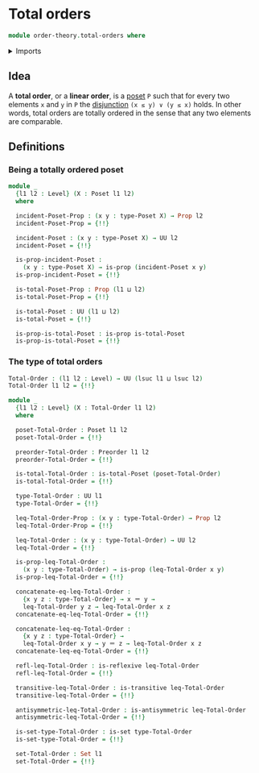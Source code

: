 # Total orders

```agda
module order-theory.total-orders where
```

<details><summary>Imports</summary>

```agda
open import foundation.binary-relations
open import foundation.dependent-pair-types
open import foundation.identity-types
open import foundation.propositions
open import foundation.sets
open import foundation.universe-levels

open import order-theory.posets
open import order-theory.preorders
open import order-theory.total-preorders
```

</details>

## Idea

A **total order**, or a **linear order**, is a [poset](order-theory.posets.md)
`P` such that for every two elements `x` and `y` in `P` the
[disjunction](foundation.disjunction.md) `(x ≤ y) ∨ (y ≤ x)` holds. In other
words, total orders are totally ordered in the sense that any two elements are
comparable.

## Definitions

### Being a totally ordered poset

```agda
module _
  {l1 l2 : Level} (X : Poset l1 l2)
  where

  incident-Poset-Prop : (x y : type-Poset X) → Prop l2
  incident-Poset-Prop = {!!}

  incident-Poset : (x y : type-Poset X) → UU l2
  incident-Poset = {!!}

  is-prop-incident-Poset :
    (x y : type-Poset X) → is-prop (incident-Poset x y)
  is-prop-incident-Poset = {!!}

  is-total-Poset-Prop : Prop (l1 ⊔ l2)
  is-total-Poset-Prop = {!!}

  is-total-Poset : UU (l1 ⊔ l2)
  is-total-Poset = {!!}

  is-prop-is-total-Poset : is-prop is-total-Poset
  is-prop-is-total-Poset = {!!}
```

### The type of total orders

```agda
Total-Order : (l1 l2 : Level) → UU (lsuc l1 ⊔ lsuc l2)
Total-Order l1 l2 = {!!}

module _
  {l1 l2 : Level} (X : Total-Order l1 l2)
  where

  poset-Total-Order : Poset l1 l2
  poset-Total-Order = {!!}

  preorder-Total-Order : Preorder l1 l2
  preorder-Total-Order = {!!}

  is-total-Total-Order : is-total-Poset (poset-Total-Order)
  is-total-Total-Order = {!!}

  type-Total-Order : UU l1
  type-Total-Order = {!!}

  leq-Total-Order-Prop : (x y : type-Total-Order) → Prop l2
  leq-Total-Order-Prop = {!!}

  leq-Total-Order : (x y : type-Total-Order) → UU l2
  leq-Total-Order = {!!}

  is-prop-leq-Total-Order :
    (x y : type-Total-Order) → is-prop (leq-Total-Order x y)
  is-prop-leq-Total-Order = {!!}

  concatenate-eq-leq-Total-Order :
    {x y z : type-Total-Order} → x ＝ y →
    leq-Total-Order y z → leq-Total-Order x z
  concatenate-eq-leq-Total-Order = {!!}

  concatenate-leq-eq-Total-Order :
    {x y z : type-Total-Order} →
    leq-Total-Order x y → y ＝ z → leq-Total-Order x z
  concatenate-leq-eq-Total-Order = {!!}

  refl-leq-Total-Order : is-reflexive leq-Total-Order
  refl-leq-Total-Order = {!!}

  transitive-leq-Total-Order : is-transitive leq-Total-Order
  transitive-leq-Total-Order = {!!}

  antisymmetric-leq-Total-Order : is-antisymmetric leq-Total-Order
  antisymmetric-leq-Total-Order = {!!}

  is-set-type-Total-Order : is-set type-Total-Order
  is-set-type-Total-Order = {!!}

  set-Total-Order : Set l1
  set-Total-Order = {!!}
```
